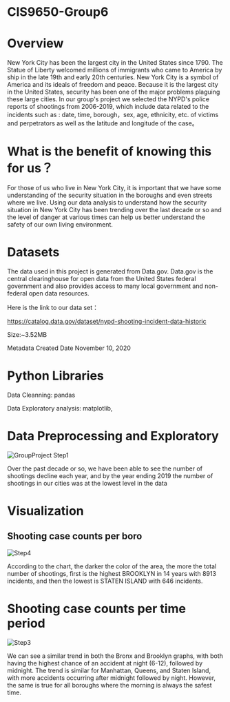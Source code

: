 # CIS9650-Group6


Overview
===
  New York City has been the largest city in the United States since 1790. The Statue of Liberty welcomed millions of immigrants who came to America by ship in the late 19th and early 20th centuries. New York City is a symbol of America and its ideals of freedom and peace. Because it is the largest city in the United States, security has been one of the major problems plaguing these large cities. In our group's project we selected the NYPD's police reports of shootings from 2006-2019, which include data related to the incidents such as : date, time, borough，sex, age, ethnicity, etc. of victims and perpetrators as well as the latitude and longitude of the case。
  
What is the benefit of knowing this for us？
===
  For those of us who live in New York City, it is important that we have some understanding of the security situation in the boroughs and even streets where we live. Using our data analysis to understand how the security situation in New York City has been trending over the last decade or so and the level of danger at various times can help us better understand the safety of our own living environment.


  
  Datasets
  ===
  The data used in this project is generated from Data.gov.  Data.gov is the central clearinghouse for open data from the United States federal government and also provides access to many local government and non-federal open data resources.
  
  Here is the link to our data set：

https://catalog.data.gov/dataset/nypd-shooting-incident-data-historic

Size:~3.52MB

Metadata Created Date 	November 10, 2020

Python Libraries
=====
Data Cleanning: pandas

Data Exploratory analysis: matplotlib,

 Data Preprocessing and Exploratory
====
![GroupProject Step1](https://user-images.githubusercontent.com/83876072/117866253-eb5ac400-b264-11eb-9e0c-aedb9da47fcd.png)

Over the past decade or so, we have been able to see the number of shootings decline each year, and by the year ending 2019 the number of shootings in our cities was at the lowest level in the data

 Visualization
===
## Shooting case counts per boro
![Step4](https://user-images.githubusercontent.com/83876072/118156492-6946d880-b3e7-11eb-84dc-1646a5372518.png)


According to the chart, the darker the color of the area, the more the total number of shootings, first is the highest BROOKLYN in 14 years with 8913 incidents, and then the lowest is STATEN ISLAND with 646 incidents.







# Shooting case counts per time period
![Step3](https://user-images.githubusercontent.com/83876072/118066082-0cf2a300-b36c-11eb-81a8-f9f9d95ef1cd.png)

We can see a similar trend in both the Bronx and Brooklyn graphs, with both having the highest chance of an accident at night (6-12), followed by midnight. The trend is similar for Manhattan, Queens, and Staten Island, with more accidents occurring after midnight followed by night. However, the same is true for all boroughs where the morning is always the safest time.

